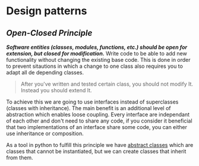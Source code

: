 # Design patterns
## _Open-Closed Principle_
**_Software entities (classes, modules, functions, etc.) should be open for extension, but closed for modification._**
Write code to be able to add new functionality without changing the existing base code. This is done in order to prevent
sitautions in which a change to one class also requires you to adapt all de depending classes.
> After you've written and tested certain class, you should not modify It. Instead you should extend It.

To achieve this we are going to use interfaces instead of superclasses (classes with inheritance). The main benefit is an additional level of abstraction which enables loose coupling. Every interface are independant of each other and don't need to share any code, if you consider it beneficial that two implementations of an interface share some code, you can either use inheritance or composition.

As a tool in python to fulfill this principle we have [abstract classes](https://breakdance.github.io/breakdance/) which are classes that cannot be instantiated, but we can create classes that inherit from them.